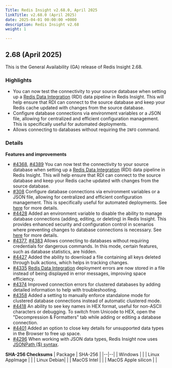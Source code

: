 ```yaml
---
Title: Redis Insight v2.68.0, April 2025
linkTitle: v2.68.0 (April 2025)
date: 2025-04-01 00:00:00 +0000
description: Redis Insight v2.68
weight: 1

---
```

## 2.68 (April 2025)
This is the General Availability (GA) release of Redis Insight 2.68.

### Highlights
- You can now test the connectivity to your source database when setting up a [Redis Data Integration](https://redis.io/docs/latest/integrate/redis-data-integration/) (RDI) data pipeline in Redis Insight. This will help ensure that RDI can connect to the source database and keep your Redis cache updated with changes from the source database.
- Configure database connections via environment variables or a JSON file, allowing for centralized and efficient configuration management. This is specifically useful for automated deployments.
- Allows connecting to databases without requiring the `INFO` command.

### Details

**Features and improvements**
- [#4368](https://github.com/RedisInsight/RedisInsight/pull/4368), [#4389](https://github.com/RedisInsight/RedisInsight/pull/4389) You can now test the connectivity to your source database when setting up a [Redis Data Integration](https://redis.io/docs/latest/integrate/redis-data-integration/) (RDI) data pipeline in Redis Insight. This will help ensure that RDI can connect to the source database and keep your Redis cache updated with changes from the source database.
- [#308](https://github.com/redislabsdev/RedisInsight-Cloud/pull/308) Configure database connections via environment variables or a JSON file, allowing for centralized and efficient configuration management. This is specifically useful for automated deployments. See [here](https://redis.io/docs/latest/operate/redisinsight/configuration/) for more details.
- [#4428](https://github.com/RedisInsight/RedisInsight/pull/4428) Added an environment variable to disable the ability to manage database connections (adding, editing, or deleting) in Redis Insight. This provides enhanced security and configuration control in scenarios where preventing changes to database connections is necessary. See [here](https://redis.io/docs/latest/operate/redisinsight/configuration/) for more details.
- [#4377](https://github.com/RedisInsight/RedisInsight/pull/4377), [#4383](https://github.com/RedisInsight/RedisInsight/pull/4383) Allows connecting to databases without requiring credentials for dangerous commands. In this mode, certain features, such as database statistics, are hidden.
- [#4427](https://github.com/RedisInsight/RedisInsight/pull/4427) Added the ability to download a file containing all keys deleted through bulk actions, which helps in tracking changes.
- [#4335](https://github.com/RedisInsight/RedisInsight/pull/4335) [Redis Data Integration](https://redis.io/docs/latest/integrate/redis-data-integration/) deployment errors are now stored in a file instead of being displayed in error messages, improving space efficiency.
- [#4374](https://github.com/RedisInsight/RedisInsight/pull/4374) Improved connection errors for clustered databases by adding detailed information to help with troubleshooting.
- [#4358](https://github.com/RedisInsight/RedisInsight/pull/4358) Added a setting to manually enforce standalone mode for clustered database connections instead of automatic clustered mode.
- [#4418](https://github.com/RedisInsight/RedisInsight/pull/4418) An ability to see key names in HEX format, useful for non-ASCII characters or debugging. To switch from Unicode to HEX, open the "Decompression & Formatters" tab while adding or editing a database connection.
- [#4401](https://github.com/RedisInsight/RedisInsight/pull/4401) Added an option to close key details for unsupported data types in the Browser to free up space.
- [#4296](https://github.com/RedisInsight/RedisInsight/pull/4296) When working with JSON data types, Redis Insight now uses [JSONPath ($) syntax](https://redis.io/docs/latest/develop/data-types/json/path/).

**SHA-256 Checksums**
| Package | SHA-256 |
|--|--|
| Windows |  |
| Linux AppImage |  |
| Linux Debian|  |
| MacOS Intel |  |
| MacOS Apple silicon |  |

